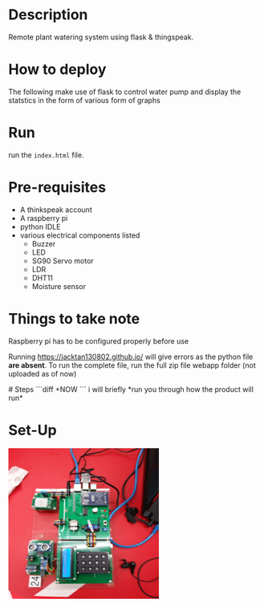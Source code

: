 # Description
Remote plant watering system using flask & thingspeak.
<!-- <h1> Description <h1> -->
# How to deploy
 The following make use of flask to control water pump and display the statstics in the form of various form of graphs
 
 
 # Run 
 run the `index.html` file. 
 

 # Pre-requisites 
- A thinkspeak account 
- A raspberry pi 
- python IDLE 
- various electrical components listed
    - Buzzer
    - LED
    - SG90 Servo motor
    - LDR
    - DHT11
    - Moisture sensor
 <!--<p align = "center" > for aligning images-->  
 # Things to take note
  Raspberry pi has to be configured properly before use 
  
  
Running https://jacktan130802.github.io/ will give errors as the python file **are absent**. To run the complete file, run the full zip file webapp folder (not uploaded as of now) 
<!-- copy paste exact link inside can already--!>



# Steps
```diff
+NOW 
```
i will briefly *run you through how the product will run* 
<!--<span style ="color:red"> Now </span>--> 


# Set-Up
<!--<div align="center">![raspberry](https://user-images.githubusercontent.com/62325379/108713202-d9656100-7552-11eb-92cd-bd8feec0a025.jpg)  </div>
<!-- copy paste image to issue and get this link from there -->


<img src = "9d7acc64-3dfb-4c07-a1a7-cbc0cc3be9d1.jfif" height="300" width="300" alt="raspberry"> 


